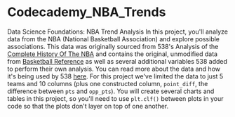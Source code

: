 # Codecademy_NBA_Trends
Data Science Foundations: NBA Trend Analysis
In this project, you'll analyze data from the NBA (National Basketball Association) and explore possible associations.
This data was originally sourced from 538's Analysis of the [Complete History Of The NBA](http://fivethirtyeight.com/interactives/the-complete-history-of-every-nba-team-by-elo) and contains the original, unmodified data from [Basketball Reference](http://www.basketball-reference.com/) as well as several additional variables 538 added to perform their own analysis.
You can read more about the data and how it's being used by 538 [here](https://github.com/fivethirtyeight/data/tree/master/nba-elo). For this project we've limited the data to just 5 teams and 10 columns (plus one constructed column, `point_diff`, the difference between `pts` and `opp_pts`).
You will create several charts and tables in this project, so you'll need to use `plt.clf()` between plots in your code so that the plots don't layer on top of one another.
